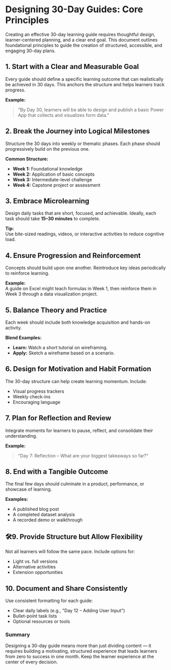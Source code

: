 # Designing 30-Day Guides: Core Principles

Creating an effective 30-day learning guide requires thoughtful design, learner-centered planning, and a clear end goal. This document outlines foundational principles to guide the creation of structured, accessible, and engaging 30-day plans.

## 1. Start with a Clear and Measurable Goal
Every guide should define a specific learning outcome that can realistically be achieved in 30 days. This anchors the structure and helps learners track progress.

**Example:**  
> "By Day 30, learners will be able to design and publish a basic Power App that collects and visualizes form data."

## 2. Break the Journey into Logical Milestones
Structure the 30 days into weekly or thematic phases. Each phase should progressively build on the previous one.

**Common Structure:**
- **Week 1:** Foundational knowledge
- **Week 2:** Application of basic concepts
- **Week 3:** Intermediate-level challenge
- **Week 4:** Capstone project or assessment

## 3. Embrace Microlearning
Design daily tasks that are short, focused, and achievable. Ideally, each task should take **15–30 minutes** to complete.

**Tip:**  
Use bite-sized readings, videos, or interactive activities to reduce cognitive load.

## 4. Ensure Progression and Reinforcement
Concepts should build upon one another. Reintroduce key ideas periodically to reinforce learning.

**Example:**  
A guide on Excel might teach formulas in Week 1, then reinforce them in Week 3 through a data visualization project.

## 5. Balance Theory and Practice
Each week should include both knowledge acquisition and hands-on activity.

**Blend Examples:**
- **Learn:** Watch a short tutorial on wireframing.
- **Apply:** Sketch a wireframe based on a scenario.

## 6. Design for Motivation and Habit Formation
The 30-day structure can help create learning momentum. Include:
- Visual progress trackers
- Weekly check-ins
- Encouraging language

## 7. Plan for Reflection and Review
Integrate moments for learners to pause, reflect, and consolidate their understanding.

**Example:**  
> "Day 7: Reflection – What are your biggest takeaways so far?"

## 8. End with a Tangible Outcome
The final few days should culminate in a product, performance, or showcase of learning.

**Examples:**
- A published blog post
- A completed dataset analysis
- A recorded demo or walkthrough

## 🛠9. Provide Structure but Allow Flexibility
Not all learners will follow the same pace. Include options for:
- Light vs. full versions
- Alternative activities
- Extension opportunities

## 10. Document and Share Consistently
Use consistent formatting for each guide:
- Clear daily labels (e.g., "Day 12 – Adding User Input")
- Bullet-point task lists
- Optional resources or tools

### Summary
Designing a 30-day guide means more than just dividing content — it requires building a motivating, structured experience that leads learners from zero to success in one month. Keep the learner experience at the center of every decision.
